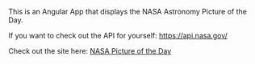 This is an Angular App that displays the NASA Astronomy Picture of the Day. 

If you want to check out the API for yourself: https://api.nasa.gov/

Check out the site here: [NASA Picture of the Day](https://npotd-cabcd.web.app/)
